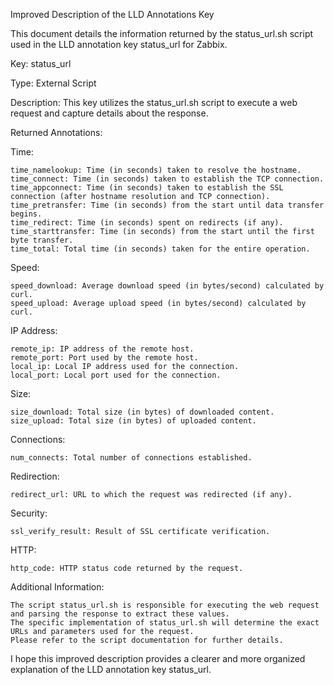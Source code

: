Improved Description of the LLD Annotations Key

This document details the information returned by the status_url.sh script used in the LLD annotation key status_url for Zabbix.

Key: status_url

Type: External Script

Description: This key utilizes the status_url.sh script to execute a web request and capture details about the response.

Returned Annotations:

Time:

    time_namelookup: Time (in seconds) taken to resolve the hostname.
    time_connect: Time (in seconds) taken to establish the TCP connection.
    time_appconnect: Time (in seconds) taken to establish the SSL connection (after hostname resolution and TCP connection).
    time_pretransfer: Time (in seconds) from the start until data transfer begins.
    time_redirect: Time (in seconds) spent on redirects (if any).
    time_starttransfer: Time (in seconds) from the start until the first byte transfer.
    time_total: Total time (in seconds) taken for the entire operation.

Speed:

    speed_download: Average download speed (in bytes/second) calculated by curl.
    speed_upload: Average upload speed (in bytes/second) calculated by curl.

IP Address:

    remote_ip: IP address of the remote host.
    remote_port: Port used by the remote host.
    local_ip: Local IP address used for the connection.
    local_port: Local port used for the connection.

Size:

    size_download: Total size (in bytes) of downloaded content.
    size_upload: Total size (in bytes) of uploaded content.

Connections:

    num_connects: Total number of connections established.

Redirection:

    redirect_url: URL to which the request was redirected (if any).

Security:

    ssl_verify_result: Result of SSL certificate verification.

HTTP:

    http_code: HTTP status code returned by the request.

Additional Information:

    The script status_url.sh is responsible for executing the web request and parsing the response to extract these values.
    The specific implementation of status_url.sh will determine the exact URLs and parameters used for the request.
    Please refer to the script documentation for further details.

I hope this improved description provides a clearer and more organized explanation of the LLD annotation key status_url.
